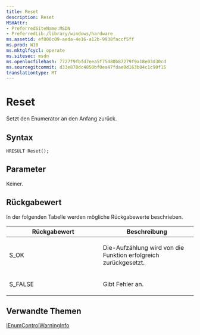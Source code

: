 ```yaml
---
title: Reset
description: Reset
MSHAttr:
- PreferredSiteName:MSDN
- PreferredLib:/library/windows/hardware
ms.assetid: ef800c09-aeda-4e16-a12b-9938faccf5ff
ms.prod: W10
ms.mktglfcycl: operate
ms.sitesec: msdn
ms.openlocfilehash: 7727f9fbfd7eea5f75d80b87279f9a18e03d30cd
ms.sourcegitcommit: d33e870dc4850bf0ea47fdae0d163b04c1c90f15
translationtype: MT
---
```

# <a name="reset"></a>Reset


Setzt den Enumerator an den Anfang zurück.

## <a name="syntax"></a>Syntax


``` syntax
HRESULT Reset();
```

## <a name="parameters"></a>Parameter


Keiner.

## <a name="return-value"></a>Rückgabewert


In der folgenden Tabelle werden mögliche Rückgabewerte beschrieben.

<table>
<colgroup>
<col width="50%" />
<col width="50%" />
</colgroup>
<thead>
<tr class="header">
<th>Rückgabewert</th>
<th>Beschreibung</th>
</tr>
</thead>
<tbody>
<tr class="odd">
<td><p>S_OK</p></td>
<td><p>Die-Aufzählung wird von die Funktion erfolgreich zurückgesetzt.</p></td>
</tr>
<tr class="even">
<td><p>S_FALSE</p></td>
<td><p>Gibt Fehler an.</p></td>
</tr>
</tbody>
</table>

 

## <a name="related-topics"></a>Verwandte Themen


[IEnumControlWarningInfo](ienumcontrolwarninginfo.md)

 

 







